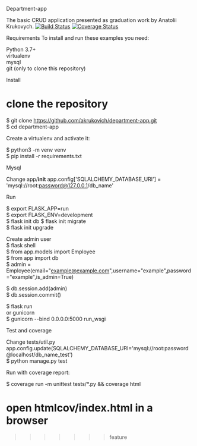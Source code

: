 Department-app

The basic CRUD application presented as graduation work by Anatolii Krukovych.
[![Build Status](https://travis-ci.com/akrukovich/department-app.svg?branch=master)](https://travis-ci.com/akrukovich/department-app)
[![Coverage Status](https://coveralls.io/repos/github/akrukovich/department-app/badge.svg?branch=feature)](https://coveralls.io/github/akrukovich/department-app?branch=feature)

Requirements
To install and run these examples you need:

Python 3.7+  
virtualenv  
mysql  
git (only to clone this repository)

Install
# clone the repository
$ git clone https://github.com/akrukovich/department-app.git  
$ cd department-app

Create a virtualenv and activate it:

$ python3 -m venv venv   
$ pip install -r requirements.txt

Mysql 

Change app/__init__ app.config['SQLALCHEMY_DATABASE_URI'] = 'mysql://root:password@127.0.0.1/db_name'


Run

$ export FLASK_APP=run  
$ export FLASK_ENV=development  
$ flask init db 
$ flask init migrate  
$ flask init upgrade  

Create admin user  
$ flask shell  
$ from app.models import Employee  
$ from app import db  
$ admin = Employee(email="example@example.com",username="example",password="example",is_admin=True)

$ db.session.add(admin)  
$ db.session.commit()
  

$ flask run  
or gunicorn  
$ gunicorn --bind 0.0.0.0:5000 run_wsgi


Test and coverage

Change tests/util.py app.config.update(SQLALCHEMY_DATABASE_URI='mysql://root:password@localhost/db_name_test')  
$ python manage.py test

Run with coverage report:

$ coverage run -m unittest tests/*.py && coverage html

# open htmlcov/index.html in a browser
>>>>>>> feature

